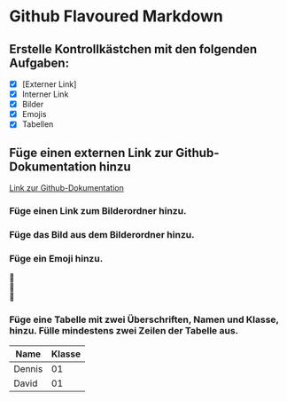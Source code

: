 # Github Flavoured Markdown

## Erstelle Kontrollkästchen mit den folgenden Aufgaben:

- [X] [Externer Link]
- [X] Interner Link
- [X] Bilder
- [X] Emojis
- [X] Tabellen

## Füge einen externen Link zur Github-Dokumentation hinzu
[Link zur Github-Dokumentation](https://help.github.com/en)

### Füge einen Link zum Bilderordner hinzu.

### Füge das Bild aus dem Bilderordner hinzu.

### Füge ein Emoji hinzu.

📖  
📗  
🦊

### Füge eine Tabelle mit zwei Überschriften, Namen und Klasse, hinzu. Fülle mindestens zwei Zeilen der Tabelle aus.

| Name | Klasse |
| ---- | ---- |
| Dennis | 01 |
| David | 01 |
